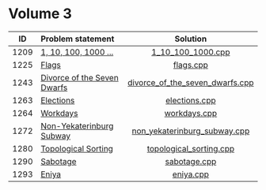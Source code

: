 # Volume 3

|  ID  |                                Problem statement                                 |                               Solution                               |
|:----:|:---------------------------------------------------------------------------------|:--------------------------------------------------------------------:|
| 1209 | [1, 10, 100, 1000 ...](http://acm.timus.ru/problem.aspx?space=1&num=1209)        | [1_10_100_1000.cpp](./1_10_100_1000.cpp)                             |
| 1225 | [Flags](http://acm.timus.ru/problem.aspx?space=1&num=1225)                       | [flags.cpp](./flags.cpp)                                             |
| 1243 | [Divorce of the Seven Dwarfs](http://acm.timus.ru/problem.aspx?space=1&num=1243) | [divorce_of_the_seven_dwarfs.cpp](./divorce_of_the_seven_dwarfs.cpp) |
| 1263 | [Elections](http://acm.timus.ru/problem.aspx?space=1&num=1263)                   | [elections.cpp](./elections.cpp)                                     |
| 1264 | [Workdays](http://acm.timus.ru/problem.aspx?space=1&num=1264)                    | [workdays.cpp](./workdays.cpp)                                       |
| 1272 | [Non-Yekaterinburg Subway](http://acm.timus.ru/problem.aspx?space=1&num=1272)    | [non_yekaterinburg_subway.cpp](./non_yekaterinburg_subway.cpp)       |
| 1280 | [Topological Sorting](http://acm.timus.ru/problem.aspx?num=1280)                 | [topological_sorting.cpp](./topological_sorting.cpp)                 |
| 1290 | [Sabotage](http://acm.timus.ru/problem.aspx?space=1&num=1290)                    | [sabotage.cpp](./sabotage.cpp)                                       |
| 1293 | [Eniya](http://acm.timus.ru/problem.aspx?space=1&num=1293)                       | [eniya.cpp](./eniya.cpp)                                             |
